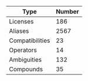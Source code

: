 
|Type            | Number |
|----------------|--------|
|Licenses        | 186    |
|Aliases         | 2567   |
|Compatibilities | 23     |
|Operators       | 14     |
|Ambiguities     | 132    |
|Compounds       | 35     |
